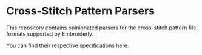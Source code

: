 # Cross-Stitch Pattern Parsers

This repository contains opinionated parsers for the cross-stitch pattern file formats supported by Embroiderly.

You can find their respective specifications [here](https://github.com/embroidery-space/xsp-specs).
